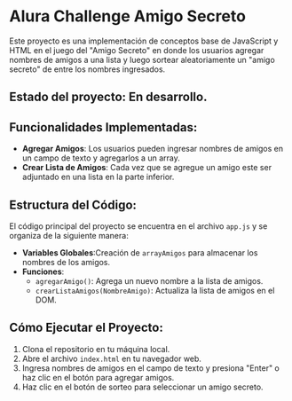 <h1> Alura Challenge Amigo Secreto </h1> 

Este proyecto es una implementación de conceptos base de JavaScript y HTML en el juego del "Amigo Secreto" en donde los usuarios agregar nombres de amigos a una lista y luego sortear aleatoriamente un "amigo secreto" de entre los nombres ingresados.

<h2> Estado del proyecto: En desarrollo. </h2> 

## Funcionalidades Implementadas:

- **Agregar Amigos**: Los usuarios pueden ingresar nombres de amigos en un campo de texto y agregarlos a un array.
- **Crear Lista de Amigos**: Cada vez que se agregue un amigo este ser adjuntado en una lista en la parte inferior.

## Estructura del Código:

El código principal del proyecto se encuentra en el archivo `app.js` y se organiza de la siguiente manera:

- **Variables Globales**:Creación de `arrayAmigos` para almacenar los nombres de los amigos.
- **Funciones**:
  - `agregarAmigo()`: Agrega un nuevo nombre a la lista de amigos.
  - `crearListaAmigos(NombreAmigo)`: Actualiza la lista de amigos en el DOM.


## Cómo Ejecutar el Proyecto:

1. Clona el repositorio en tu máquina local.
2. Abre el archivo `index.html` en tu navegador web.
3. Ingresa nombres de amigos en el campo de texto y presiona "Enter" o haz clic en el botón para agregar amigos.
4. Haz clic en el botón de sorteo para seleccionar un amigo secreto.